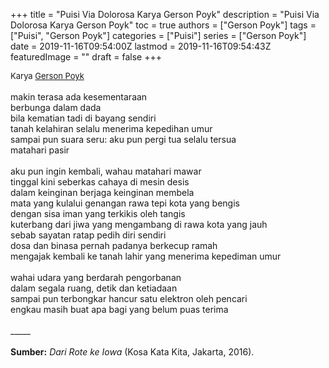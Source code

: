 +++
title = "Puisi Via Dolorosa Karya Gerson Poyk"
description = "Puisi Via Dolorosa Karya Gerson Poyk"
toc = true
authors = ["Gerson Poyk"]
tags = ["Puisi", "Gerson Poyk"]
categories = ["Puisi"]
series = ["Gerson Poyk"]
date = 2019-11-16T09:54:00Z
lastmod = 2019-11-16T09:54:43Z
featuredImage = ""
draft = false
+++

<div style="text-align: justify;">
<div style="font-size: small;">Karya <a href="/authors/gerson-poyk/" target="_blank">Gerson Poyk</a></div><br />
makin terasa ada kesementaraan<br />berbunga dalam dada<br />bila kematian tadi di bayang sendiri<br />tanah kelahiran selalu menerima kepedihan umur<br />sampai pun suara seru: aku pun pergi tua selalu tersua<br />matahari pasir<br /><br />aku pun ingin kembali, wahau matahari mawar<br />tinggal kini seberkas cahaya di mesin desis<br />dalam keinginan berjaga keinginan membela<br />mata yang kulalui genangan rawa tepi kota yang bengis<br />dengan sisa iman yang terkikis oleh tangis<br />kuterbang dari jiwa yang mengambang di rawa kota yang jauh<br />sebab sayatan ratap pedih diri sendiri<br />dosa dan binasa pernah padanya berkecup ramah<br />mengajak kembali ke tanah lahir yang menerima kepediman umur<br /><br />wahai udara yang berdarah pengorbanan<br />dalam segala ruang, detik dan ketiadaan<br />sampai pun terbongkar hancur satu elektron oleh pencari<br />engkau masih buat apa bagi yang belum puas terima<br /><br />
_____<br /><br />
<b>Sumber:</b> <i>Dari Rote ke Iowa</i> (Kosa Kata Kita, Jakarta, 2016).</div>
